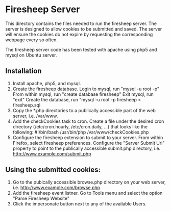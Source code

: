 # Firesheep Server

This directory contains the files needed to run the firesheep server.  The server is designed to allow cookies to be submitted and saved.  The server will ensure the cookies do not expire by requesting the corresponding webpage every so often. 

The firesheep server code has been tested with apache using php5 and mysql on Ubuntu server.

## Installation

1) Install apache, php5, and mysql.
2) Create the firesheep database.
	Login to mysql, run "mysql -u root -p"
	From within mysql, run "create database firesheep"
	Exit mysql, run "exit"
	Create the database, run "mysql -u root -p firesheep < firesheep.sql
3) Copy the *.php directories to a publically accessible part of the web server, i.e. /var/www.
4) Add the checkCookies task to cron.  Create a file under the desired cron directory (/etc/cron.hourly, /etc/cron.daily, ...) that looks like the following:
	#!/bin/bash
	/usr/bin/php /var/www/checkCookies.php
5) Configure the firesheep extension to submit to your server.  From within Firefox, select firesheep preferences.  Configure the "Server Submit Url" property to point to the publically accessible submit.php directory, i.e. http://www.example.com/submit.php

## Using the submitted cookies:

1) Go to the pubically accessible browse.php directory on your web server, i.e. http://www.example.com/browse.php
2) Add the firesheep event listner.  Go to Tools menu and select the option "Parse Firesheep Website"
3) Click the impersonate button next to any of the available Users.